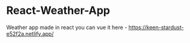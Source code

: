 # React-Weather-App
Weather app made in react you can vue it here - https://keen-stardust-e52f2a.netlify.app/
